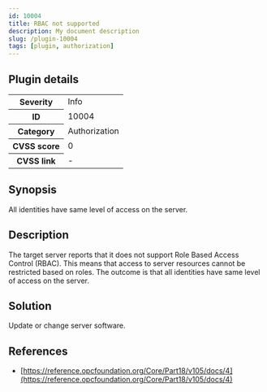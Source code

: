 ```yaml
---
id: 10004
title: RBAC not supported
description: My document description
slug: /plugin-10004
tags: [plugin, authorization]
---
```


## Plugin details

<table>
  <tr>
    <th>Severity</th>
    <td>Info</td>
  </tr>
  <tr>
    <th>ID</th>
    <td>10004</td>
  </tr>
    <tr>
    <th>Category</th>
    <td>Authorization</td>
  </tr>
    <tr>
    <th>CVSS score</th>
    <td>0</td>
  </tr>
  <tr>
    <th>CVSS link</th>
    <td>-</td>
  </tr>
</table>

## Synopsis

All identities have same level of access on the server.

## Description

The target server reports that it does not support Role Based Access Control (RBAC). This means that access to server resources cannot be restricted based on roles. The outcome is that all identities have same level of access on the server.

## Solution

Update or change server software.

## References

* [https://reference.opcfoundation.org/Core/Part18/v105/docs/4](https://reference.opcfoundation.org/Core/Part18/v105/docs/4)
